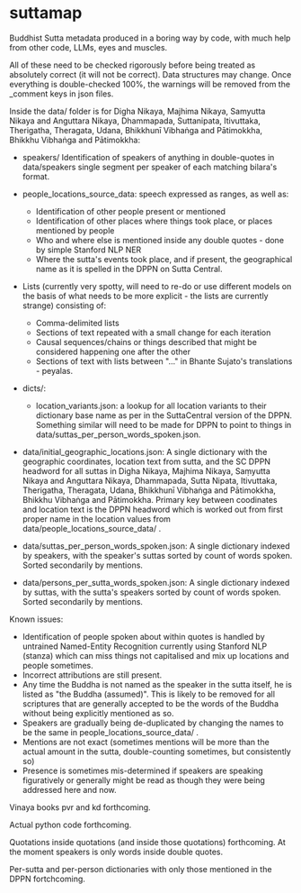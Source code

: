 # suttamap
Buddhist Sutta metadata produced in a boring way by code, with much help from other code, LLMs, eyes and muscles.

All of these need to be checked rigorously before being treated as absolutely correct (it will not be correct). Data structures may change. Once everything is double-checked 100%, the warnings will be removed from the _comment keys in json files.

Inside the data/ folder is for Digha Nikaya, Majhima Nikaya, Samyutta Nikaya and Anguttara Nikaya, Dhammapada, Suttanipata, Itivuttaka, Therigatha, Theragata, Udana, Bhikkhunī Vibhaṅga and Pātimokkha, Bhikkhu Vibhaṅga and Pātimokkha:
  - speakers/ Identification of speakers of anything in double-quotes in data/speakers single segment per speaker of each matching bilara's format. 
  - people_locations_source_data: speech expressed as ranges, as well as:
      - Identification of other people present or mentioned
      - Identification of other places where things took place, or places mentioned by people
      - Who and where else is mentioned inside any double quotes - done by simple Stanford NLP NER
      - Where the sutta's events took place, and if present, the geographical name as it is spelled in the DPPN on Sutta Central.

- Lists (currently very spotty, will need to re-do or use different models on the basis of what needs to be more explicit - the lists are currently strange) consisting of:
  - Comma-delimited lists
  - Sections of text repeated with a small change for each iteration
  - Causal sequences/chains or things described that might be considered happening one after the other
  - Sections of text with lists between "..." in Bhante Sujato's translations - peyalas.

- dicts/:
  - location_variants.json: a lookup for all location variants to their dictionary base name as per in the SuttaCentral version of the DPPN. Something similar will need to be made for DPPN to point to things in data/suttas_per_person_words_spoken.json.

- data/initial_geographic_locations.json: A single dictionary with the geographic coordinates, location text from sutta, and the SC DPPN headword for all suttas in  Digha Nikaya, Majhima Nikaya, Saṃyutta Nikaya and Anguttara Nikaya, Dhammapada, Sutta Nipata, Itivuttaka, Therigatha, Theragata, Udana, Bhikkhunī Vibhaṅga and Pātimokkha, Bhikkhu Vibhaṅga and Pātimokkha. Primary key between coodinates and location text is the DPPN headword which is worked out from first proper name in the location values from data/people_locations_source_data/ .
- data/suttas_per_person_words_spoken.json: A single dictionary indexed by speakers, with the speaker's suttas sorted by count of words spoken. Sorted secondarily by mentions.
- data/persons_per_sutta_words_spoken.json: A single dictionary indexed by suttas, with the sutta's speakers sorted by count of words spoken. Sorted secondarily by mentions.

Known issues:
- Identification of people spoken about within quotes is handled by untrained Named-Entity Recognition currently using Stanford NLP (stanza) which can miss things not capitalised and mix up locations and people sometimes.
- Incorrect attributions are still present.
- Any time the Buddha is not named as the speaker in the sutta itself, he is listed as "the Buddha (assumed)". This is likely to be removed for all scriptures that are generally accepted to be the words of the Buddha without being explicitly mentioned as so.
- Speakers are gradually being de-duplicated by changing the names to be the same in people_locations_source_data/ .
- Mentions are not exact (sometimes mentions will be more than the actual amount in the sutta, double-counting sometimes, but consistently so)
- Presence is sometimes mis-determined if speakers are speaking figuratively or generally might be read as though they were being addressed here and now.

Vinaya books pvr and kd forthcoming.

Actual python code forthcoming.

Quotations inside quotations (and inside those quotations) forthcoming. At the moment speakers is only words inside double quotes.

Per-sutta and per-person dictionaries with only those mentioned in the DPPN fortchcoming.